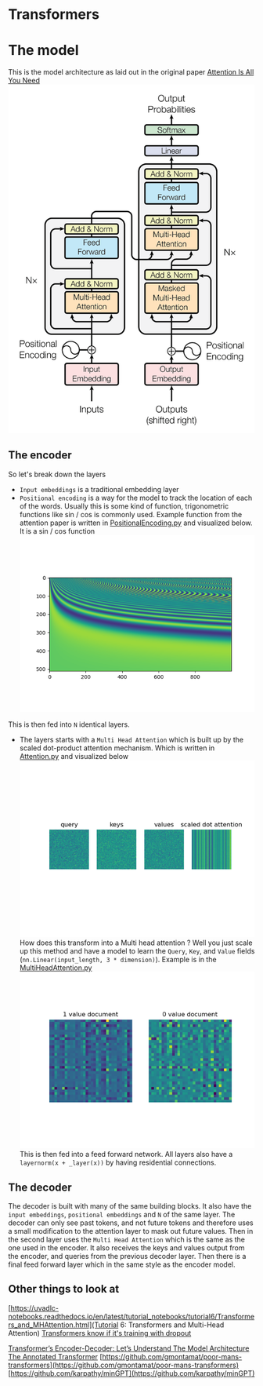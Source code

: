# Transformers

# The model
This is the model architecture as laid out in the original paper [Attention Is All You Need](https://arxiv.org/abs/1706.03762) 
![The model](./model.png)


## The encoder
So let's break down the layers
- `Input embeddings` is a traditional embedding layer
- `Positional encoding` is a way for the model to track the location of each of the words. Usually this is some kind of function, trigonometric functions like sin / cos is commonly used.
Example function from the attention paper is written in [PositionalEncoding.py](./PositionalEncoding.py) and visualized below. It is a sin / cos function
![Positional encoding](./PositionalEncoding.png)

This is then fed into `N` identical layers. 
- The layers starts with a `Multi Head Attention` which is built up by the scaled dot-product attention mechanism. Which is written in [Attention.py](./Attention.py) and visualized below 
![attention](./attention.png)
How does this transform into a Multi head attention ? Well you just scale up this method and have a model to learn the `Query`, `Key`, and `Value` fields (`nn.Linear(input_length, 3 * dimension)`). Example is in the [MultiHeadAttention.py](./MutliHeadAttention.py)
![Attention](./MultiHeadAttention.png)
This is then fed into a feed forward network.
All layers also have a `layernorm(x + _layer(x))` by having residential connections.

## The decoder
The decoder is built with many of the same building blocks. It also have the `input embeddings`, `positional embeddings` and `N` of the same layer.
The decoder can only see past tokens, and not future tokens and therefore uses a small modification to the attention layer to mask out future values.
Then in the second layer uses the `Multi Head Attention` which is the same as the one used in the encoder. It also receives the keys and values output from the encoder, and queries from the previous decoder layer.
Then there is a final feed forward layer which in the same style as the encoder model.

## Other things to look at 
[https://uvadlc-notebooks.readthedocs.io/en/latest/tutorial_notebooks/tutorial6/Transformers_and_MHAttention.html](Tutorial 6: Transformers and Multi-Head Attention)
[Transformers know if it's training with dropout](https://colab.research.google.com/drive/1286r553N8drh6-VeZjZA1vbUBY9Z1fps?usp=sharing)

[Transformer’s Encoder-Decoder: Let’s Understand The Model Architecture](https://kikaben.com/transformers-encoder-decoder/)
[The Annotated Transformer](http://nlp.seas.harvard.edu/annotated-transformer/)
[https://github.com/gmontamat/poor-mans-transformers](https://github.com/gmontamat/poor-mans-transformers)
[https://github.com/karpathy/minGPT](https://github.com/karpathy/minGPT)
